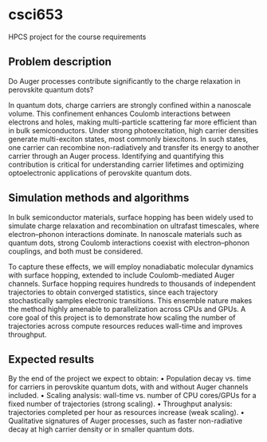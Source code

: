 # csci653
HPCS project for the course requirements 

## Problem description
Do Auger processes contribute significantly to the charge relaxation in perovskite quantum dots?

In quantum dots, charge carriers are strongly confined within a nanoscale volume. This confinement enhances Coulomb interactions between electrons and holes, making multi-particle scattering far more efficient than in bulk semiconductors. Under strong photoexcitation, high carrier densities generate multi-exciton states, most commonly biexcitons. In such states, one carrier can recombine non-radiatively and transfer its energy to another carrier through an Auger process. Identifying and quantifying this contribution is critical for understanding carrier lifetimes and optimizing optoelectronic applications of perovskite quantum dots.

## Simulation methods and algorithms

In bulk semiconductor materials, surface hopping has been widely used to simulate charge relaxation and recombination on ultrafast timescales, where electron–phonon interactions dominate. In nanoscale materials such as quantum dots, strong Coulomb interactions coexist with electron–phonon couplings, and both must be considered.

To capture these effects, we will employ nonadiabatic molecular dynamics with surface hopping, extended to include Coulomb-mediated Auger channels. Surface hopping requires hundreds to thousands of independent trajectories to obtain converged statistics, since each trajectory stochastically samples electronic transitions. This ensemble nature makes the method highly amenable to parallelization across CPUs and GPUs. A core goal of this project is to demonstrate how scaling the number of trajectories across compute resources reduces wall-time and improves throughput.

## Expected results
By the end of the project we expect to obtain:
	•	Population decay vs. time for carriers in perovskite quantum dots, with and without Auger channels included.
	•	Scaling analysis: wall-time vs. number of CPU cores/GPUs for a fixed number of trajectories (strong scaling).
	•	Throughput analysis: trajectories completed per hour as resources increase (weak scaling).
	•	Qualitative signatures of Auger processes, such as faster non-radiative decay at high carrier density or in smaller quantum dots.